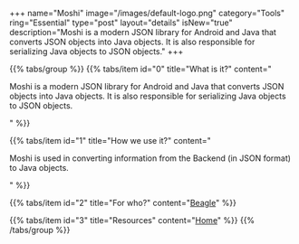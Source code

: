 +++
name="Moshi"
image="/images/default-logo.png"
category="Tools"
ring="Essential"
type="post"
layout="details"
isNew="true"
description="Moshi is a modern JSON library for Android and Java that converts JSON objects into Java objects. It is also responsible for serializing Java objects to JSON objects."
+++

{{% tabs/group %}}
  {{% tabs/item id="0" title="What is it?" content="<p>Moshi is a modern JSON library for Android and Java that converts JSON objects into Java objects. It is also responsible for serializing Java objects to JSON objects.</p>" %}}
  
  {{% tabs/item id="1" title="How we use it?" content="<p>Moshi is used in converting information from the Backend (in JSON format) to Java objects.</p>" %}}
  
  {{% tabs/item id="2" title="For who?" content="<a href='https://usebeagle.io/' target='_blank'>Beagle</a>" %}}

  {{% tabs/item id="3" title="Resources" content="<a href='https://github.com/square/moshi' target='_blank'>Home</a>" %}}
{{% /tabs/group %}}